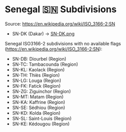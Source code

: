 # Senegal 🇸🇳 Subdivisions

Source: https://en.wikipedia.org/wiki/ISO_3166-2:SN

* SN-DK (Dakar) -> [SN-DK.png](https://github.com/amckenna41/iso3166-flag-icons/blob/main/iso3166-2-icons/SN/SN-DK.png)

Senegal ISO3166-2 subdivisions with no available flags (https://en.wikipedia.org/wiki/ISO_3166-2:SN):

* SN-DB: Diourbel (Region)
* SN-TC: Tambacounda (Region)
* SN-KL: Kaolack (Region)
* SN-TH: Thiès (Region)
* SN-LG: Louga (Region)
* SN-FK: Fatick (Region)
* SN-ZG: Ziguinchor (Region)
* SN-MT: Matam (Region)
* SN-KA: Kaffrine (Region)
* SN-SE: Sédhiou (Region)
* SN-KD: Kolda (Region)
* SN-SL: Saint-Louis (Region)
* SN-KE: Kédougou (Region)